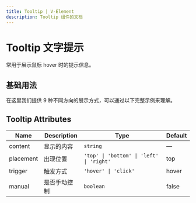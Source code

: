 ```yaml
---
title: Tooltip | V-Element
description: Tooltip 组件的文档
---
```


# Tooltip 文字提示

常用于展示鼠标 hover 时的提示信息。

## 基础用法

在这里我们提供 9 种不同方向的展示方式，可以通过以下完整示例来理解。

<preview path="../demo/Tooltip/Basic.vue" title="基础用法" description="Tooltip 组件的基础用法"></preview>

## Tooltip Attributes

| Name | Description | Type | Default |
|------|-------------|------|---------|
| content | 显示的内容 | `string` | — |
| placement | 出现位置 | `'top' \| 'bottom' \| 'left' \| 'right'` | top |
| trigger | 触发方式 | `'hover' \| 'click'` | hover |
| manual | 是否手动控制 | `boolean` | false | 